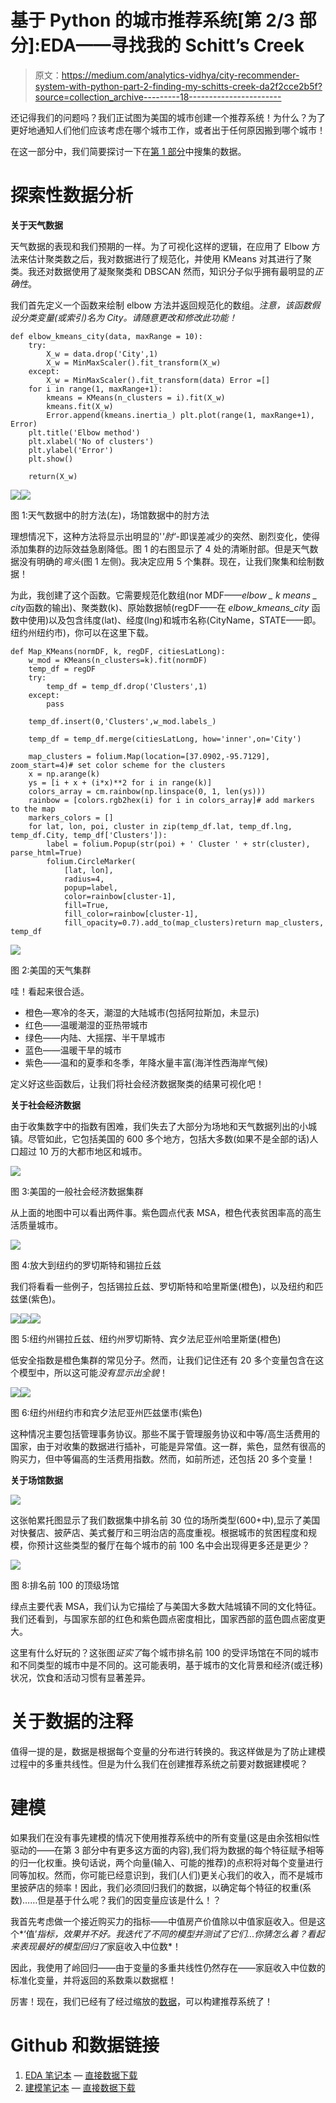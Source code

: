 # 基于 Python 的城市推荐系统[第 2/3 部分]:EDA——寻找我的 Schitt’s Creek

> 原文：<https://medium.com/analytics-vidhya/city-recommender-system-with-python-part-2-finding-my-schitts-creek-da2f2cce2b5f?source=collection_archive---------18----------------------->

还记得我们的问题吗？我们正试图为美国的城市创建一个推荐系统！为什么？为了更好地通知人们他们应该考虑在哪个城市工作，或者出于任何原因搬到哪个城市！

在这一部分中，我们简要探讨一下在[第 1 部分](/@melulfrescoelias/city-recommender-system-with-python-part-1-finding-my-schitts-creek-f362646280b3)中搜集的数据。

# 探索性数据分析

**关于天气数据**

天气数据的表现和我们预期的一样。为了可视化这样的逻辑，在应用了 Elbow 方法来估计聚类数之后，我对数据进行了规范化，并使用 KMeans 对其进行了聚类。我还对数据使用了凝聚聚类和 DBSCAN 然而，知识分子似乎拥有最明显的*正确性*。

我们首先定义一个函数来绘制 elbow 方法并返回规范化的数组。*注意，该函数假设分类变量(或索引)名为 City。请随意更改和修改此功能！*

```
def elbow_kmeans_city(data, maxRange = 10):
    try:
        X_w = data.drop('City',1)
        X_w = MinMaxScaler().fit_transform(X_w)
    except:
        X_w = MinMaxScaler().fit_transform(data) Error =[]
    for i in range(1, maxRange+1):
        kmeans = KMeans(n_clusters = i).fit(X_w)
        kmeans.fit(X_w)
        Error.append(kmeans.inertia_) plt.plot(range(1, maxRange+1), Error)
    plt.title('Elbow method')
    plt.xlabel('No of clusters')
    plt.ylabel('Error')
    plt.show()

    return(X_w)
```

![](img/7d5e57aaa48eae08a5479bebccc61816.png)![](img/c98001e291a634e41087151a20fad149.png)

图 1:天气数据中的肘方法(左)，场馆数据中的肘方法

理想情况下，这种方法将显示出明显的'*'肘'*-即误差减少的突然、剧烈变化，使得添加集群的边际效益急剧降低。图 1 的右图显示了 4 处的清晰肘部。但是天气数据没有明确的*弯头*(图 1 左侧)。我决定应用 5 个集群。现在，让我们聚集和绘制数据！

为此，我创建了这个函数。它需要规范化数组(nor MDF——*elbow _ k means _ city*函数的输出)、聚类数(k)、原始数据帧(regDF——在 *elbow_kmeans_city* 函数中使用)以及包含纬度(lat)、经度(lng)和城市名称(CityName，STATE——即。纽约州纽约市)，你可以在这里下载。

```
def Map_KMeans(normDF, k, regDF, citiesLatLong):
    w_mod = KMeans(n_clusters=k).fit(normDF)
    temp_df = regDF
    try:
        temp_df = temp_df.drop('Clusters',1)
    except:
        pass

    temp_df.insert(0,'Clusters',w_mod.labels_)

    temp_df = temp_df.merge(citiesLatLong, how='inner',on='City')

    map_clusters = folium.Map(location=[37.0902,-95.7129], zoom_start=4)# set color scheme for the clusters
    x = np.arange(k)
    ys = [i + x + (i*x)**2 for i in range(k)]
    colors_array = cm.rainbow(np.linspace(0, 1, len(ys)))
    rainbow = [colors.rgb2hex(i) for i in colors_array]# add markers to the map
    markers_colors = []
    for lat, lon, poi, cluster in zip(temp_df.lat, temp_df.lng, temp_df.City, temp_df['Clusters']):
        label = folium.Popup(str(poi) + ' Cluster ' + str(cluster), parse_html=True)
        folium.CircleMarker(
            [lat, lon],
            radius=4,
            popup=label,
            color=rainbow[cluster-1],
            fill=True,
            fill_color=rainbow[cluster-1],
            fill_opacity=0.7).add_to(map_clusters)return map_clusters, temp_df
```

![](img/39d6cc324213f8290d6661ac6e6945b7.png)

图 2:美国的天气集群

哇！看起来很合适。

*   橙色—寒冷的冬天，潮湿的大陆城市(包括阿拉斯加，未显示)
*   红色——温暖潮湿的亚热带城市
*   绿色——内陆、大摇摆、半干旱城市
*   蓝色——温暖干旱的城市
*   紫色——温和的夏季和冬季，年降水量丰富(海洋性西海岸气候)

定义好这些函数后，让我们将社会经济数据聚类的结果可视化吧！

**关于社会经济数据**

由于收集数字中的指数有困难，我们失去了大部分为场地和天气数据列出的小城镇。尽管如此，它包括美国的 600 多个地方，包括大多数(如果不是全部的话)人口超过 10 万的大都市地区和城市。

![](img/9876391a061b7944b844f6bde4081621.png)

图 3:美国的一般社会经济数据集群

从上面的地图中可以看出两件事。紫色圆点代表 MSA，橙色代表贫困率高的高生活质量城市。

![](img/5022754934eb3bc3f2ddc86a7d040f9c.png)

图 4:放大到纽约的罗切斯特和锡拉丘兹

我们将看看一些例子，包括锡拉丘兹、罗切斯特和哈里斯堡(橙色)，以及纽约和匹兹堡(紫色)。

![](img/741e79bcf8887718b56c870eff38c4dc.png)![](img/1446f452d6e701e3bc024c26abbcc75b.png)![](img/c42f9abe004b41487bbf241fe950f26b.png)

图 5:纽约州锡拉丘兹、纽约州罗切斯特、宾夕法尼亚州哈里斯堡(橙色)

低安全指数是橙色集群的常见分子。然而，让我们记住还有 20 多个变量包含在这个模型中，所以这可能*没有显示出全貌*！

![](img/ef14b526874560f74ec62570c72f4739.png)![](img/5457267575d135edf70900192c424694.png)

图 6:纽约州纽约市和宾夕法尼亚州匹兹堡市(紫色)

这种情况主要包括管理事务协议。那些不属于管理服务协议和中等/高生活费用的国家，由于对收集的数据进行插补，可能是异常值。这一群，紫色，显然有很高的购买力，但中等偏高的生活费用指数。然而，如前所述，还包括 20 多个变量！

**关于场馆数据**

![](img/8f1dcc02424a05a78e61f6018d3c1e05.png)

这张帕累托图显示了我们数据集中排名前 30 位的场所类型(600+中),显示了美国对快餐店、披萨店、美式餐厅和三明治店的高度重视。根据城市的贫困程度和规模，你预计这些类型的餐厅在每个城市的前 100 名中会出现得更多还是更少？

![](img/d7ac47b1663a46ae38a79b5cbbb8d6fb.png)

图 8:排名前 100 的顶级场馆

绿点主要代表 MSA，我们认为它描绘了与美国大多数大陆城镇不同的文化特征。我们还看到，与国家东部的红色和紫色圆点密度相比，国家西部的蓝色圆点密度更大。

这里有什么好玩的？这张图*证实了*每个城市排名前 100 的受评场馆在不同的城市和不同类型的城市中是不同的。这可能表明，基于城市的文化背景和经济(或迁移)状况，饮食和活动习惯有显著差异。

# 关于数据的注释

值得一提的是，数据是根据每个变量的分布进行转换的。我这样做是为了防止建模过程中的多重共线性。但是为什么我们在创建推荐系统之前要对数据建模呢？

# 建模

如果我们在没有事先建模的情况下使用推荐系统中的所有变量(这是由余弦相似性驱动的——在第 3 部分中有更多这方面的内容),我们将为数据的每个特征赋予相等的归一化权重。换句话说，两个向量(输入、可能的推荐)的点积将对每个变量进行同等加权。然而，你可能已经意识到，我们(人们)更关心我们的收入，而不是城市里披萨店的频率！因此，我们必须回归我们的数据，以确定每个特征的权重(系数)……但是基于什么呢？我们的因变量应该是什么！？

我首先考虑做一个接近购买力的指标——中值房产价值除以中值家庭收入。但是这个*‘值’*指标，效果并不好。我迭代了不同的模型并测试了它们...你猜怎么着？看起来表现最好的模型回归了*家庭收入中位数*！

因此，我使用了岭回归——由于变量的多重共线性仍然存在——家庭收入中位数的标准化变量，并将返回的系数乘以数据框！

厉害！现在，我们已经有了经过缩放的[数据](https://s3.us-east-2.amazonaws.com/www.findingmyschittscreek.com/Data/normalized_df_sub.csv)，可以构建推荐系统了！

# Github 和数据链接

1.  [EDA 笔记本](https://github.com/eliasmelul/finding_schitts/blob/master/EDA_FMSC.ipynb) — [直接数据下载](https://s3.us-east-2.amazonaws.com/www.findingmyschittscreek.com/Data/allDataCombined.csv)
2.  [建模笔记本](https://github.com/eliasmelul/finding_schitts/blob/master/modeling_LM_FMSC.ipynb) — [直接数据下载](https://s3.us-east-2.amazonaws.com/www.findingmyschittscreek.com/Data/normalized_df_sub.csv)